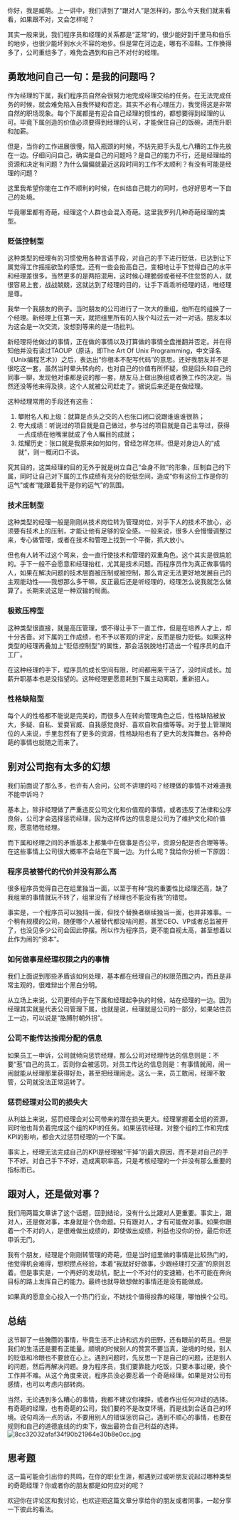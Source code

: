 你好，我是臧萌。上一讲中，我们讲到了“跟对人”是怎样的，那么今天我们就来看看，如果跟不对，又会怎样呢？

其实一般来说，我们程序员和经理的关系都是“正常”的，很少能好到千里马和伯乐的地步，也很少能坏到水火不容的地步。但是常在河边走，哪有不湿鞋。工作换得多了，公司重组多了，难免会遇到和自己不对付的经理。

## 勇敢地问自己一句：是我的问题吗？

作为经理的下属，我们程序员自然会很努力地完成经理交给的任务。在无法完成任务的时候，就会难免陷入自我怀疑和否定。其实不必有心理压力，我觉得这是非常自然的职场现象。每个下属都是有迎合自己经理的惯性的，都想要得到经理的认可。毕竟下属创造的价值必须要得到经理的认可，才能保住自己的饭碗，进而升职和加薪。

但是，当你的工作进展很慢，陷入瓶颈的时候，不妨先把手头乱七八糟的工作先放在一边。仔细问问自己，确实是自己的问题吗？是自己的能力不行，还是经理给的资源和决定有问题？为什么偏偏就最近这段时间的工作不太顺利？有没有可能是经理的问题？

这里我希望你能在工作不顺利的时候，在纠结自己能力的同时，也好好思考一下自己的处境。

毕竟哪里都有奇葩，经理这个人群也会混入奇葩。这里我罗列几种奇葩经理的类型。

### 贬低控制型

这种类型的经理有的习惯使用各种言语手段，对自己的手下进行贬低，已达到让下属觉得工作摇摇欲坠的感觉。还有一些会抬高自己，变相地让手下觉得自己的水平和经理差很多。当然更多的是两招混用，这时候心理脆弱或者经不住忽悠的人，就很容易上套，战战兢兢，这就达到了经理的目的，让手下乖乖听经理的话，唯经理是尊。

我举一个我朋友的例子。当时朋友的公司进行了一次大的重组，他所在的组换了一个经理。新经理上任第一天，就把组里所有的人挨个叫过去一对一对话。朋友本以为这会是一次交流，没想到等来的是一场批判。

新经理将他做过的事情，正在做的事情以及打算做的事情全盘推翻并否定。并在得知他并没有读过TAOUP（原话，即The Art Of Unix Programming，中文译名《Unix编程艺术》）之后，表达出“你根本不配写代码”的意思。还好我朋友并不是很吃这一套，虽然当时晕头转向的，也对自己的价值有所怀疑，但是回头和自己的同事一聊，发现他对谁都是说的那一套，朋友马上做出换组或者换工作的决定。当然还没等他来得及换，这个人就被公司赶走了。据说后来还是在做经理。

这种经理常用的手段还有这些：

1.  攀附名人和上级：就算是点头之交的人也张口闭口说跟谁谁谁很熟；
2.  夸大成绩：听说过的项目就是自己做过，参与过的项目就是自己主导过，获得一点成绩在他嘴里就成了令人瞩目的成就；
3.  炫耀历史：张口就是我原来如何如何，曾经怎样怎样。但是对身边人的“成就”，则一概闭口不谈。

究其目的，这类经理的目的无外乎就是树立自己“金身不败”的形象，压制自己的下属，同时让自己对下属的工作成绩有充分的贬低空间，造成“你有这份工作是你的运气”或者“能跟着我干是你的运气”的氛围。

### 技术压制型

这种类型的经理一般是刚刚从技术岗位转为管理岗位，对手下人的技术不放心，必须要有技术上的压制，才能让他有足够的安全感。一般来说，很多人会慢慢调整过来，专心做管理，或者在技术和管理上找到一个平衡，抓大放小。

但也有人转不过这个弯来，会一直行使技术和管理的双重角色。这个其实是很尴尬的。手下一般不会愿意和经理抬杠，尤其是技术问题。而程序员作为真正做事情的人，如果在解决问题的技术层面被压制或被控制，那么肯定无法更好地发展自己的主观能动性——我想那么多干嘛，反正最后还是听经理的，经理怎么说我就怎么做算了。长期来说这是一种双输的局面。

### 极致压榨型

这种类型很直接，就是高压管理，恨不得让手下一直工作，但是在培养人才上，却十分吝啬。对下属的工作成绩，也不予以客观的评定，反而是极力贬低。如果这种类型的经理再叠加上“贬低控制型”的属性，那会活脱脱地打造出一个程序员的血汗工厂。

在这种经理的手下，程序员的成长空间有限，时间都用来干活了，没时间成长。加薪升职基本也是没指望的。这种经理更愿意耗到下属主动离职，重新招人。

### 性格缺陷型

每个人的性格都不能说是完美的，而很多人在转向管理角色之后，性格缺陷被放大，多疑、自私、爱耍官威、自我感觉良好、喜欢自吹自擂等等。对于登上管理岗位的人来说，手里忽然有了更多的资源，性格缺陷也有了更大的发挥舞台。各种奇葩的事情也就随之而来了。

## 别对公司抱有太多的幻想

我们前面说了那么多，也许有人会问，公司不讲理的吗？经理做的事情不对难道我不能申诉吗？

基本上，除非经理做了严重违反公司文化和价值观的事情，或者违反了法律和公序良俗，公司才会选择惩罚经理，因为这样传达的信息是公司为了维护文化和价值观，愿意牺牲经理。

而下属和经理之间的矛盾基本上都集中在做事是否公平，资源分配是否合理等等。在这些事情上公司很大概率不会站在下属一边。为什么呢？我给你分析一下原因：

### 程序员被替代的代价并没有那么高

很多程序员觉得自己在组里独当一面，以至于有种“我的重要性比经理还高，缺了我组里的事情就玩不转了，组里没有了经理也不能没有我”的错觉。

事实是，一个程序员可以独挡一面，但找个替换者继续独当一面，也并非难事。一个稍有规模的公司，随便哪个人被替代都没啥问题，甚至CEO、VP或者总监被开了，也没见多少公司会因此停摆。所以作为程序员，更不能自视太高，甚至想着以此作为闹的“资本”。

### 如何做事是经理权限之内的事情

我们上面说到那些矛盾该如何处理，基本都在经理自己的权限范围之内，而且是非常主观的，很难辩出个黑白分明。

从立场上来说，公司更倾向于在下属和经理起争执的时候，站在经理的一边。因为经理其实就是代表公司管理下属，也就是说，经理就是公司的一部分，如果站住员工一边，可以说是“胳膊肘朝外拐”。

### 公司不能传达按闹分配的信息

如果员工一申诉，公司就倾向惩罚经理，那么公司对经理传达的信息则是：不要“惹”自己的员工，否则你会被惩罚。对员工传达的信息则是：有事情就闹，闹一闹就能从经理那里获得好处，甚至把经理闹走。这么一来，员工敢闹，经理不敢管，公司就没法正常运转了。

### 惩罚经理对公司的损失大

从利益上来说，惩罚经理会对公司带来的潜在损失更大。经理掌握着全组的资源，同时他也背负着完成这个组的KPI的任务。如果惩罚经理，对整个组的工作和完成KPI的影响，都会大过惩罚经理的一个下属。

事实上，经理无法完成自己的KPI是经理被“干掉”的最大原因，而不是对自己的手下不好。对自己手下不好，造成离职率高，只是考核经理的一个并没有那么重要的指标而已。

## 跟对人，还是做对事？

我们用两篇文章讲了这个话题，回到结论，没有什么比跟对人更重要。事实上，跟对人，还是做对事，本身就是个伪命题。只有跟对人，才有可能做对事。如果你跟着一个不对的人，是很难做出成绩的，即使做出成绩，利益也没你的份，最后你还申诉无门。

我有个朋友，经理是个刚刚转管理的奇葩，但是当时组里做的事情是比较热门的，他觉得机会难得，想积攒点经验，本着“我就好好做事，少跟经理打交道”的原则忍着。但是事实是，一个再好的发动机，配上一个不对付的变速箱，也不可能在奔向目标的路上发挥自己的能力。最终也就导致想做的事情还是没有能做成。

如果真的愿意全心投入一个热门行业，不妨找个值得投靠的经理，哪怕换个公司。

## 总结

这节聊了一些腌臜的事情，毕竟生活不止诗和远方的田野，还有眼前的苟且。但是我们的生活还是要有正能量。顺境的时候别人的赞赏不要当真，逆境的时候，别人的贬低和冷眼也不要放在心上。遇到问题时，先反思一下是自己的问题，还是别人的问题，然后再解决问题。身为程序员，我们要靠能力吃饭，只要本事过硬，换个工作并不难。从这个角度来说，程序员没必要忍着一个奇葩经理。如果是对公司有感情，也可以考虑内部转岗。

当然，无论遇到多么糟心的事情，我都不建议你裸辞，或者作出任何冲动的选择。有奇葩的经理，也有奇葩的公司，我们要的不是改变环境，而是找到合适自己的环境。说句鸡汤一点的话，不要用别人的错误惩罚自己，遇到不顺心的事情，也要在规则和自己的道德底线的约束下，做出最符合自己利益的选择。![8cc32032afaf34f90b21964e30b8e0cc.jpg][]

## 思考题

这一篇可能会引出你的共鸣，在你的职业生涯，都遇到过或听朋友说起过哪种类型的奇葩经理？你或者你的朋友都是如何应对的呢？

欢迎你在评论区和我讨论，也欢迎把这篇文章分享给你的朋友或者同事，一起分享一下彼此的看法。


[8cc32032afaf34f90b21964e30b8e0cc.jpg]: https://static001.geekbang.org/resource/image/8c/cc/8cc32032afaf34f90b21964e30b8e0cc.jpg


